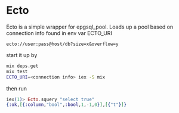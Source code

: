 # Ecto

Ecto is a simple wrapper for epgsql_pool. Loads up a pool
based on connection info found in env var ECTO_URI

    ecto://user:pass@host/db?size=x&overflow=y

start it up by

```sh
mix deps.get
mix test
ECTO_URI=<connection info> iex -S mix
```

then run

```elixir
iex(1)> Ecto.squery "select true"
{:ok,[{:column,"bool",:bool,1,-1,0}],[{"t"}]}
```
